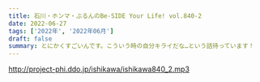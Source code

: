 ```yaml
---
title: 石川・ホンマ・ぶるんのBe-SIDE Your Life! vol.840-2
date: 2022-06-27
tags: ['2022年', '2022年06月']
draft: false
summary: とにかくすごいんです。こういう時の自分キライだな…という話待っています！
---
```


http://project-phi.ddo.jp/ishikawa/ishikawa840_2.mp3
